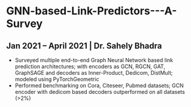 # GNN-based-Link-Predictors---A-Survey
## Jan 2021 – April 2021 | Dr. Sahely Bhadra

 * Surveyed multiple end-to-end Graph Neural Network based link prediction architectures; with encoders as GCN, RGCN, GAT, GraphSAGE and decoders as Inner-Product, Dedicom, DistMult; modeled using PyTorchGeometric
 * Performed benchmarking on Cora, Citeseer, Pubmed datasets; GCN encoder with dedicom based decoders outperformed on all datasets (>2%)
